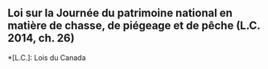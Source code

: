## Loi sur la Journée du patrimoine national en matière de chasse, de piégeage et de pêche (L.C. 2014, ch. 26)
  *[L.C.]: Lois du Canada
